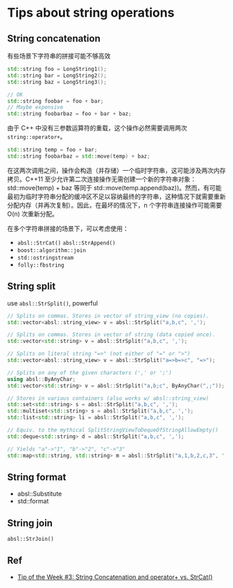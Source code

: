 # Tips about string operations

## String concatenation

有些场景下字符串的拼接可能不够高效

```cpp
std::string foo = LongString1();
std::string bar = LongString2();
std::string baz = LongString3();

// OK
std::string foobar = foo + bar;
// Maybe expensive
std::string foobarbaz = foo + bar + baz;
```

由于 C++ 中没有三参数运算符的重载，这个操作必然需要调用两次 `string::operator+`。

```cpp
std::string temp = foo + bar;
std::string foobarbaz = std::move(temp) + baz;
```

在这两次调用之间，操作会构造（并存储）一个临时字符串，这可能涉及两次内存拷贝。C++11 至少允许第二次连接操作无需创建一个新的字符串对象：std::move(temp) + baz 等同于 std::move(temp.append(baz))。然而，有可能最初为临时字符串分配的缓冲区不足以容纳最终的字符串，这种情况下就需要重新分配内存（并再次复制）。因此，在最坏的情况下，n 个字符串连接操作可能需要 O(n) 次重新分配。

在多个字符串拼接的场景下，可以考虑使用：

* `absl::StrCat()` `absl::StrAppend()`
* `boost::algorithm::join`
* `std::ostringstream`
* `folly::fbstring`

## String split

use `absl::StrSplit()`, powerful

```cpp
// Splits on commas. Stores in vector of string_view (no copies).
std::vector<absl::string_view> v = absl::StrSplit("a,b,c", ',');

// Splits on commas. Stores in vector of string (data copied once).
std::vector<std::string> v = absl::StrSplit("a,b,c", ',');

// Splits on literal string "=>" (not either of "=" or ">")
std::vector<absl::string_view> v = absl::StrSplit("a=>b=>c", "=>");

// Splits on any of the given characters (',' or ';')
using absl::ByAnyChar;
std::vector<std::string> v = absl::StrSplit("a,b;c", ByAnyChar(",;"));

// Stores in various containers (also works w/ absl::string_view)
std::set<std::string> s = absl::StrSplit("a,b,c", ',');
std::multiset<std::string> s = absl::StrSplit("a,b,c", ',');
std::list<std::string> li = absl::StrSplit("a,b,c", ',');

// Equiv. to the mythical SplitStringViewToDequeOfStringAllowEmpty()
std::deque<std::string> d = absl::StrSplit("a,b,c", ',');

// Yields "a"->"1", "b"->"2", "c"->"3"
std::map<std::string, std::string> m = absl::StrSplit("a,1,b,2,c,3", ',');
```

## String format

* absl::Substitute
* std::format

## String join

`absl::StrJoin()`

## Ref

* [Tip of the Week #3: String Concatenation and operator+ vs. StrCat()](https://abseil.io/tips/3)